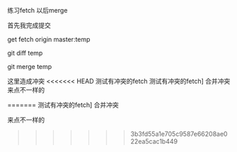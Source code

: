 练习fetch 以后merge

首先我完成提交

get fetch origin master:temp

git diff temp

git merge temp

这里造成冲突
<<<<<<< HEAD
测试有冲突的fetch
测试有冲突的fetch]
合并冲突
来点不一样的

=======
测试有冲突的fetch]
合并冲突

来点不一样的
>>>>>>> 3b3fd55a1e705c9587e66208ae022ea5cac1b449
